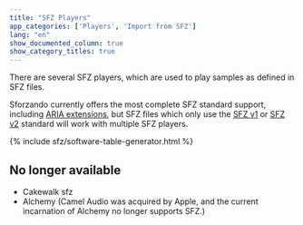 ```yaml
---
title: "SFZ Players"
app_categories: ['Players', 'Import from SFZ']
lang: "en"
show_documented_column: true
show_category_titles: true
---
```

There are several SFZ players, which are used to play samples as defined in SFZ
files.

Sforzando currently offers the most complete SFZ standard support, including
[ARIA extensions], but SFZ files which only use the [SFZ v1] or [SFZ v2] standard
will work with multiple SFZ players.

{% include sfz/software-table-generator.html %}

## No longer available

- Cakewalk sfz
- Alchemy (Camel Audio was acquired by Apple,
  and the current incarnation of Alchemy no longer supports SFZ.)

[ARIA extensions]: /extensions/aria/
[SFZ v1]: /misc/sfz1
[SFZ v2]: /misc/sfz2
